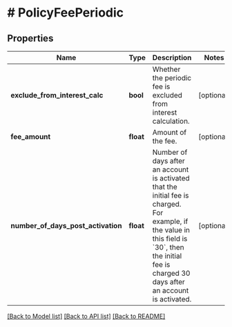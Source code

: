 # # PolicyFeePeriodic

## Properties

Name | Type | Description | Notes
------------ | ------------- | ------------- | -------------
**exclude_from_interest_calc** | **bool** | Whether the periodic fee is excluded from interest calculation. | [optional]
**fee_amount** | **float** | Amount of the fee. | [optional]
**number_of_days_post_activation** | **float** | Number of days after an account is activated that the initial fee is charged. For example, if the value in this field is &#x60;30&#x60;, then the initial fee is charged 30 days after an account is activated. | [optional]

[[Back to Model list]](../../README.md#models) [[Back to API list]](../../README.md#endpoints) [[Back to README]](../../README.md)
